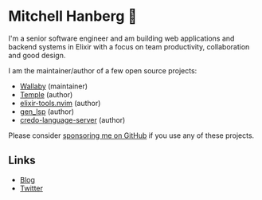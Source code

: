# Mitchell Hanberg 🤗

I'm a senior software engineer and am building web applications and backend systems in Elixir with a focus on team productivity, collaboration and good design.

I am the maintainer/author of a few open source projects:

- [Wallaby](https://www.github.com/elixir-wallaby/wallaby) (maintainer)
- [Temple](https://www.github.com/mhanberg/temple) (author)
- [elixir-tools.nvim](https://www.github.com/elixir-tools/elixir-tools.nvim) (author)
- [gen_lsp](https://www.github.com/mhanberg/gen_lsp) (author)
- [credo-language-server](https://github.com/elixir-tools/credo-language-server) (author)

Please consider [sponsoring me on GitHub](https://github.com/sponsors/mhanberg) if you use any of these projects.

## Links

- [Blog](https://www.mitchellhanberg.com)
- [Twitter](https://twitter.com/mitchhanberg)
